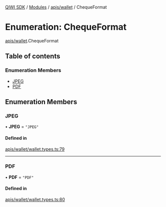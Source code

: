 [QIWI SDK](../README.md) / [Modules](../modules.md) / [apis/wallet](../modules/apis_wallet.md) / ChequeFormat

# Enumeration: ChequeFormat

[apis/wallet](../modules/apis_wallet.md).ChequeFormat

## Table of contents

### Enumeration Members

- [JPEG](apis_wallet.ChequeFormat.md#jpeg)
- [PDF](apis_wallet.ChequeFormat.md#pdf)

## Enumeration Members

### JPEG

• **JPEG** = ``"JPEG"``

#### Defined in

[apis/wallet/wallet.types.ts:79](https://github.com/AlexXanderGrib/node-qiwi-sdk/blob/b60f8c6/src/apis/wallet/wallet.types.ts#L79)

___

### PDF

• **PDF** = ``"PDF"``

#### Defined in

[apis/wallet/wallet.types.ts:80](https://github.com/AlexXanderGrib/node-qiwi-sdk/blob/b60f8c6/src/apis/wallet/wallet.types.ts#L80)

